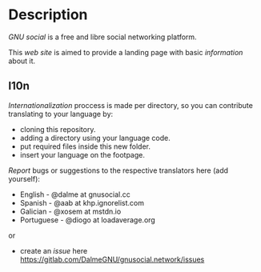 # Description

*GNU social* is a free and libre social networking platform.

This *web site* is aimed to provide a landing page with basic *information* about it.

## l10n 

*Internationalization* proccess is made per directory, so you can contribute translating to your language by:
- cloning this repository.
- adding a directory using your language code.
- put required files inside this new folder.
- insert your language on the footpage.

*Report* bugs or suggestions to the respective translators here (add yourself):

- English - @dalme at gnusocial.cc
- Spanish - @aab at khp.ignorelist.com
- Galician - @xosem at mstdn.io
- Portuguese - @diogo at loadaverage.org

or

- create an *issue* here https://gitlab.com/DalmeGNU/gnusocial.network/issues
